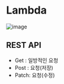 # Lambda
![image](./image/lamdba/1.png)<br/>



## REST API

- Get : 일방적인 요청
- Post : 요청(저장)
- Patch: 요청(수정)
